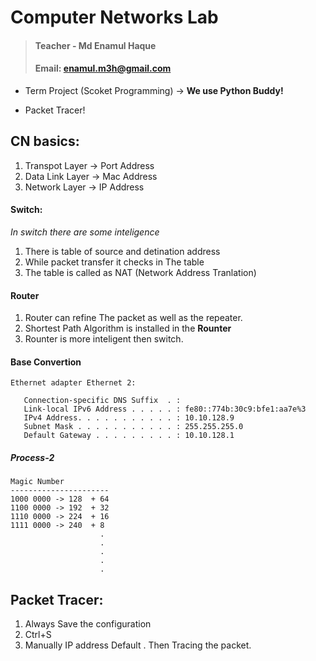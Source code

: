 # Computer Networks Lab

> #### Teacher - Md Enamul Haque
> #### Email: enamul.m3h@gmail.com     



* Term Project (Scoket Programming) -> **We use Python Buddy!**

* Packet Tracer!


## CN basics:
1. Transpot Layer -> Port Address
2. Data Link Layer -> Mac Address
3. Network Layer -> IP Address

#### Switch:  

*In switch there are some inteligence* 

1. There is table of source and detination address
2. While packet transfer it checks in The table
3. The table is called as NAT (Network Address Tranlation)

#### Router

1. Router can refine  The packet as well as the repeater.
2. Shortest Path Algorithm is installed in the **Rounter**
3. Rounter is more inteligent then switch.

#### Base Convertion 

```plaintext
Ethernet adapter Ethernet 2:

   Connection-specific DNS Suffix  . :
   Link-local IPv6 Address . . . . . : fe80::774b:30c9:bfe1:aa7e%3
   IPv4 Address. . . . . . . . . . . : 10.10.128.9
   Subnet Mask . . . . . . . . . . . : 255.255.255.0
   Default Gateway . . . . . . . . . : 10.10.128.1
```


##### Process-2
```plaintext
Magic Number
----------------------
1000 0000 -> 128  + 64  
1100 0000 -> 192  + 32  
1110 0000 -> 224  + 16  
1111 0000 -> 240  + 8  
                    .   
                    .  
                    .  
                    .  
                    .  
```  


## Packet Tracer:
1. Always Save the configuration 
2. Ctrl+S
3. Manually IP address Default . Then Tracing the packet. 
